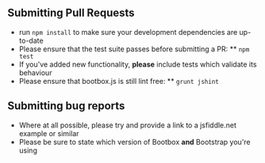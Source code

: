 ## Submitting Pull Requests

* run ```npm install``` to make sure your development dependencies are up-to-date
* Please ensure that the test suite passes before submitting a PR:
** ```npm test```
* If you've added new functionality, **please** include tests which validate its behaviour
* Please ensure that bootbox.js is still lint free:
** ```grunt jshint```

## Submitting bug reports

* Where at all possible, please try and provide a link to a jsfiddle.net example or similar
* Please be sure to state which version of Bootbox **and** Bootstrap you're using
